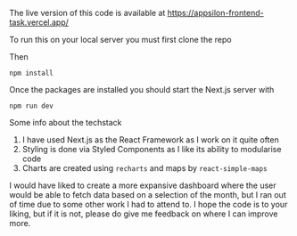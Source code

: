 The live version of this code is available at https://appsilon-frontend-task.vercel.app/

To run this on your local server you must first clone the repo

Then

```
npm install
```
Once the packages are installed you should start the Next.js server with
```
npm run dev
```

Some info about the techstack

1. I have used Next.js as the React Framework as I work on it quite often
2. Styling is done via Styled Components as I like its ability to modularise code
3. Charts are created using ```recharts``` and maps by ```react-simple-maps```

I would have liked to create a more expansive dashboard where the user would be able to fetch data based on a selection of the month, but I ran out of time due to some other work I had to attend to. I hope the code is to your liking, but if it is not, please do give me feedback on where I can improve more.
